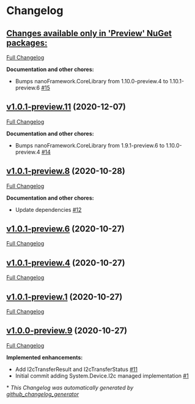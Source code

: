 # Changelog

## [**Changes available only in 'Preview' NuGet packages:**](https://github.com/nanoframework/lib-System.Device.I2c/tree/HEAD)

[Full Changelog](https://github.com/nanoframework/lib-System.Device.I2c/compare/v1.0.1-preview.11...HEAD)

**Documentation and other chores:**

- Bumps nanoFramework.CoreLibrary from 1.10.0-preview.4 to 1.10.1-preview.6 [\#15](https://github.com/nanoframework/lib-System.Device.I2c/pull/15)

## [v1.0.1-preview.11](https://github.com/nanoframework/lib-System.Device.I2c/tree/v1.0.1-preview.11) (2020-12-07)

[Full Changelog](https://github.com/nanoframework/lib-System.Device.I2c/compare/v1.0.1-preview.8...v1.0.1-preview.11)

**Documentation and other chores:**

- Bumps nanoFramework.CoreLibrary from 1.9.1-preview.6 to 1.10.0-preview.4 [\#14](https://github.com/nanoframework/lib-System.Device.I2c/pull/14)

## [v1.0.1-preview.8](https://github.com/nanoframework/lib-System.Device.I2c/tree/v1.0.1-preview.8) (2020-10-28)

[Full Changelog](https://github.com/nanoframework/lib-System.Device.I2c/compare/v1.0.1-preview.6...v1.0.1-preview.8)

**Documentation and other chores:**

- Update dependencies [\#12](https://github.com/nanoframework/lib-System.Device.I2c/pull/12)

## [v1.0.1-preview.6](https://github.com/nanoframework/lib-System.Device.I2c/tree/v1.0.1-preview.6) (2020-10-27)

[Full Changelog](https://github.com/nanoframework/lib-System.Device.I2c/compare/v1.0.1-preview.4...v1.0.1-preview.6)

## [v1.0.1-preview.4](https://github.com/nanoframework/lib-System.Device.I2c/tree/v1.0.1-preview.4) (2020-10-27)

[Full Changelog](https://github.com/nanoframework/lib-System.Device.I2c/compare/v1.0.1-preview.1...v1.0.1-preview.4)

## [v1.0.1-preview.1](https://github.com/nanoframework/lib-System.Device.I2c/tree/v1.0.1-preview.1) (2020-10-27)

[Full Changelog](https://github.com/nanoframework/lib-System.Device.I2c/compare/v1.0.0-preview.9...v1.0.1-preview.1)

## [v1.0.0-preview.9](https://github.com/nanoframework/lib-System.Device.I2c/tree/v1.0.0-preview.9) (2020-10-27)

[Full Changelog](https://github.com/nanoframework/lib-System.Device.I2c/compare/afeac3697d8b4cd3130b230ddb8eb37ebc51361a...v1.0.0-preview.9)

**Implemented enhancements:**

- Add I2cTransferResult and I2cTransferStatus [\#11](https://github.com/nanoframework/lib-System.Device.I2c/pull/11)
- Initial commit adding System.Device.I2c managed implementation [\#1](https://github.com/nanoframework/lib-System.Device.I2c/pull/1)



\* *This Changelog was automatically generated by [github_changelog_generator](https://github.com/github-changelog-generator/github-changelog-generator)*
